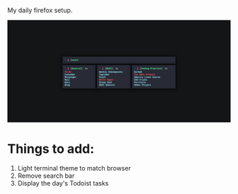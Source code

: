 My daily firefox setup.

![Screenshot](screenshot.png)

# Things to add: 

1. Light terminal theme to match browser
2. Remove search bar
3. Display the day's Todoist tasks

